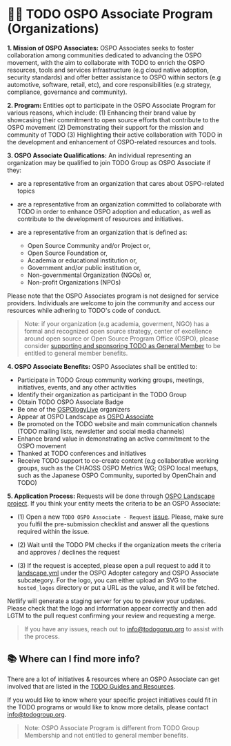 # 👩‍🏫 TODO OSPO Associate Program (Organizations)

**1. Mission of OSPO Associates:** OSPO Associates seeks to foster collaboration among communities dedicated to advancing the OSPO movement, with the aim to collaborate with TODO to enrich the OSPO resources, tools and services infrastructure (e.g cloud native adoption, security standards) and offer better assistance to OSPO within sectors (e.g automotive, software, retail, etc), and core responsibilities (e.g strategy, compliance, governance and community).

**2. Program:** Entities opt to participate in the OSPO Associate Program for various reasons, which include: (1) Enhancing their brand value by showcasing their commitment to open source efforts that contribute to the OSPO movement (2) Demonstrating their support for the mission and community of TODO (3) Highlighting their active collaboration with TODO in the development and enhancement of OSPO-related resources and tools.

 **3. OSPO Associate Qualifications:** An individual representing an organization may be qualified to join TODO Group as OSPO Associate if they:
    
  * are a representative from an organization that cares about OSPO-related topics
  * are a representative from an organization committed to collaborate with TODO in order to enhance OSPO adoption and education, as well as contribute to the development of resources and initiatives.
  * are a representative from an organization that is defined as:

      * Open Source Community and/or Project or,
      * Open Source Foundation or,
      * Academia or educational institution or,
      * Government and/or public institution or,
      * Non-governmental Organization (NGOs) or,
      * Non-profit Organizations (NPOs)

Please note that the OSPO Associates program is not designed for service providers. Individuals are welcome to join the community and access our resources while adhering to TODO's code of conduct.

> Note: if your organization (e.g academia, goverment, NGO) has a formal and recognized open source strategy, center of excellence around open source or Open Source Program Office (OSPO), please consider [supporting and sponsoring TODO as General Member](https://todogroup.org/members/) to be entitled to general member benefits.

**4. OSPO Associate Benefits:** OSPO Associates shall be entitled to:

   * Participate in TODO Group community working groups, meetings, initiatives, events, and any other activities
   * Identify their organization as participant in the TODO Group
   * Obtain TODO OSPO Associate Badge
   * Be one of the [OSPOlogyLive](https://github.com/todogroup/ospology/blob/main/ospology-live/framework.md) organizers
   * Appear at OSPO Landscape as [OSPO Associate](https://landscape.todogroup.org/card-mode?category=ospo-associate&grouping=category)
   * Be promoted on the TODO website and main communication channels (TODO mailing lists, newsletter and social media channels)
   * Enhance brand value in demonstrating an active commitment to the OSPO movement
   * Thanked at TODO conferences and initiatives
   * Receive TODO support to co-create content (e.g collaborative working groups, such as the CHAOSS OSPO Metrics WG; OSPO local meetups, such as the Japanese OSPO Community, suported by OpenChain and TODO)

**5. Application Process:** Requests will be done through [OSPO Landscape project](https://github.com/todogroup/ospolandscape). If you think your entity meets the criteria to be an OSPO Associate:

* (1) Open a new `TODO OSPO Associate - Request` [issue](https://github.com/todogroup/ospolandscape/issues/new/choose). Please, make sure you fulfil the pre-submission checklist and answer all the questions required within the issue.

* (2) Wait until the TODO PM checks if the organization meets the criteria and approves / declines the request

* (3) If the request is accepted, please open a pull request to add it to [landscape.yml](https://github.com/todogroup/ospolandscape/blob/master/landscape.yml) under the OSPO Adopter category and OSPO Associate subcategory. For the logo, you can either upload an SVG to the `hosted_logos` directory or put a URL as the value, and it will be fetched.

Netlify will generate a staging server for you to preview your updates. Please check that the logo and information appear correctly and then add LGTM to the pull request confirming your review and requesting a merge.

> If you have any issues, reach out to info@todogorup.org to assist with the process.


## 📚 Where can I find more info?

There are a lot of initiatives & resources where an OSPO Associate can get involved that are listed in the [TODO Guides and Resources](todogroup.org/guides).

If you would like to know where your specific project initiatives could fit in the TODO programs or would like to know more details, please contact info@todogroup.org.


> Note: OSPO Associate Program is different from TODO Group Membership and not entitled to general member benefits.
